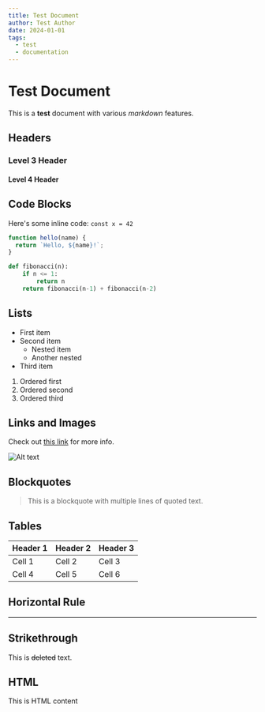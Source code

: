 ```yaml
---
title: Test Document
author: Test Author
date: 2024-01-01
tags:
  - test
  - documentation
---
```


# Test Document

This is a **test** document with various *markdown* features.

## Headers

### Level 3 Header
#### Level 4 Header

## Code Blocks

Here's some inline code: `const x = 42`

```javascript
function hello(name) {
  return `Hello, ${name}!`;
}
```

```python
def fibonacci(n):
    if n <= 1:
        return n
    return fibonacci(n-1) + fibonacci(n-2)
```

## Lists

- First item
- Second item
  - Nested item
  - Another nested
- Third item

1. Ordered first
2. Ordered second
3. Ordered third

## Links and Images

Check out [this link](https://example.com) for more info.

![Alt text](image.png)

## Blockquotes

> This is a blockquote
> with multiple lines
> of quoted text.

## Tables

| Header 1 | Header 2 | Header 3 |
|----------|----------|----------|
| Cell 1   | Cell 2   | Cell 3   |
| Cell 4   | Cell 5   | Cell 6   |

## Horizontal Rule

---

## Strikethrough

This is ~~deleted~~ text.

## HTML

<div>This is HTML content</div>
